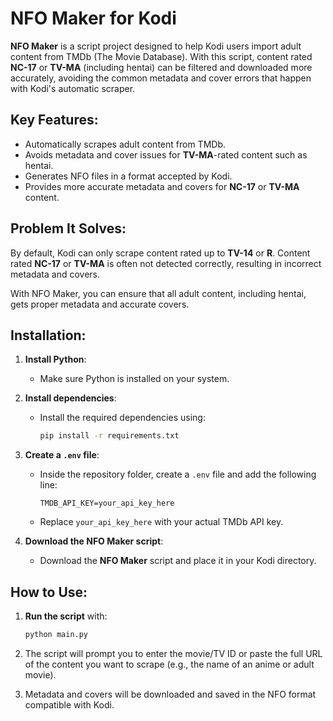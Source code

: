 
# NFO Maker for Kodi

**NFO Maker** is a script project designed to help Kodi users import adult content from TMDb (The Movie Database). With this script, content rated **NC-17** or **TV-MA** (including hentai) can be filtered and downloaded more accurately, avoiding the common metadata and cover errors that happen with Kodi's automatic scraper.

## Key Features:
- Automatically scrapes adult content from TMDb.
- Avoids metadata and cover issues for **TV-MA**-rated content such as hentai.
- Generates NFO files in a format accepted by Kodi.
- Provides more accurate metadata and covers for **NC-17** or **TV-MA** content.

## Problem It Solves:
By default, Kodi can only scrape content rated up to **TV-14** or **R**. Content rated **NC-17** or **TV-MA** is often not detected correctly, resulting in incorrect metadata and covers.

With NFO Maker, you can ensure that all adult content, including hentai, gets proper metadata and accurate covers.

## Installation:

1. **Install Python**:
   - Make sure Python is installed on your system.

2. **Install dependencies**:
   - Install the required dependencies using:
     ```bash
     pip install -r requirements.txt
     ```

3. **Create a `.env` file**:
   - Inside the repository folder, create a `.env` file and add the following line:
     ```
     TMDB_API_KEY=your_api_key_here
     ```
   - Replace `your_api_key_here` with your actual TMDb API key.

4. **Download the NFO Maker script**:
   - Download the **NFO Maker** script and place it in your Kodi directory.

## How to Use:
1. **Run the script** with:
   ```bash
   python main.py
   ```

2. The script will prompt you to enter the movie/TV ID or paste the full URL of the content you want to scrape (e.g., the name of an anime or adult movie).

3. Metadata and covers will be downloaded and saved in the NFO format compatible with Kodi.
